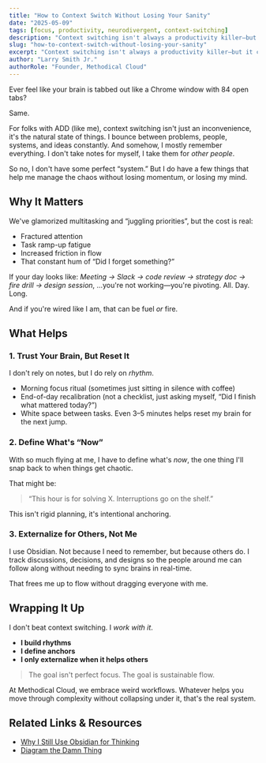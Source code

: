 ```yaml
---
title: "How to Context Switch Without Losing Your Sanity"
date: "2025-05-09"
tags: [focus, productivity, neurodivergent, context-switching]
description: "Context switching isn't always a productivity killer—but it can be a sanity killer. Here's how I've learned to survive it without losing my grip."
slug: "how-to-context-switch-without-losing-your-sanity"
excerpt: "Context switching isn't always a productivity killer—but it can be a sanity killer. Here's how I've learned to survive it without losing my grip."
author: "Larry Smith Jr."
authorRole: "Founder, Methodical Cloud"
---
```


Ever feel like your brain is tabbed out like a Chrome window with 84 open tabs?

Same.

For folks with ADD (like me), context switching isn't just an inconvenience, it's the natural state of things. I bounce between problems, people, systems, and ideas constantly. And somehow, I mostly remember everything. I don't take notes for myself, I take them for *other people*.

So no, I don't have some perfect “system.” But I do have a few things that help me manage the chaos without losing momentum, or losing my mind.

## Why It Matters

We've glamorized multitasking and “juggling priorities”, but the cost is real:

- Fractured attention
- Task ramp-up fatigue
- Increased friction in flow
- That constant hum of “Did I forget something?”

If your day looks like:
*Meeting → Slack → code review → strategy doc → fire drill → design session*,
…you're not working—you're pivoting. All. Day. Long.

And if you're wired like I am, that can be fuel *or* fire.

## What Helps

### 1. Trust Your Brain, But Reset It

I don't rely on notes, but I do rely on *rhythm*.

- Morning focus ritual (sometimes just sitting in silence with coffee)
- End-of-day recalibration (not a checklist, just asking myself, “Did I finish what mattered today?”)
- White space between tasks. Even 3–5 minutes helps reset my brain for the next jump.

### 2. Define What's “Now”

With so much flying at me, I have to define what's *now*, the one thing I'll snap back to when things get chaotic.

That might be:
> “This hour is for solving X. Interruptions go on the shelf.”

This isn't rigid planning, it's intentional anchoring.

### 3. Externalize for Others, Not Me

I use Obsidian. Not because I need to remember, but because others do. I track discussions, decisions, and designs so the people around me can follow along without needing to sync brains in real-time.

That frees me up to flow without dragging everyone with me.

## Wrapping It Up

I don't beat context switching. I *work with it*.

- **I build rhythms**
- **I define anchors**
- **I only externalize when it helps others**

> The goal isn't perfect focus. The goal is sustainable flow.

At Methodical Cloud, we embrace weird workflows. Whatever helps you move through complexity without collapsing under it, that's the real system.

## Related Links & Resources

- [Why I Still Use Obsidian for Thinking](/blog/why-i-still-use-obsidian-for-thinking)
- [Diagram the Damn Thing](/blog/diagram-the-damn-thing)
